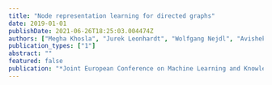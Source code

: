 ```yaml
---
title: "Node representation learning for directed graphs"
date: 2019-01-01
publishDate: 2021-06-26T18:25:03.004474Z
authors: ["Megha Khosla", "Jurek Leonhardt", "Wolfgang Nejdl", "Avishek Anand"]
publication_types: ["1"]
abstract: ""
featured: false
publication: "*Joint European Conference on Machine Learning and Knowledge Discovery in Databases*"
---
```


